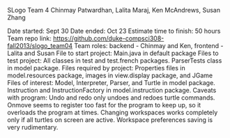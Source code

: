 SLogo Team 4
Chinmay Patwardhan, Lalita Maraj, Ken McAndrews, Susan Zhang

Date started: Sept 30
Date ended: Oct 23
Estimate time to finish: 50 hours
Team repo link: https://github.com/duke-compsci308-fall2013/slogo_team04
Team roles: backend - Chinmay and Ken, frontend - Lalita and Susan
File to start project: Main.java in default package
Files to test project: All classes in test and test.french packages. ParserTests class in model package.
Files required by project: Properties files in model.resources package, images in view.display package, and JGame
Files of interest: Model, Interpreter, Parser, and Turtle in model package. Instruction and InstructionFactory in model.instruction package.
Caveats with program: Undo and redo only undoes and redoes turtle commands. Onmove seems to register too fast for the program to keep up, so it overloads the program at times. Changing workspaces works completely only if all turtles on screen are active. Workspace preferences saving is very rudimentary.